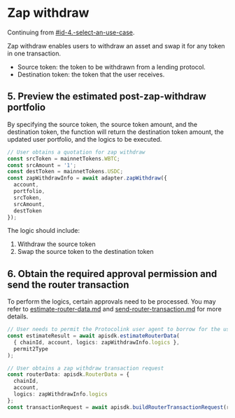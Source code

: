 # Zap withdraw

Continuing from [#id-4.-select-an-use-case](./#id-4.-select-an-use-case "mention").

Zap withdraw enables users to withdraw an asset and swap it for any token in one transaction.

* Source token: the token to be withdrawn from a lending protocol.
* Destination token: the token that the user receives.

## 5. Preview the estimated post-zap-withdraw portfolio

By specifying the source token, the source token amount, and the destination token, the function will return the destination token amount, the updated user portfolio, and the logics to be executed.

```typescript
// User obtains a quotation for zap withdraw
const srcToken = mainnetTokens.WBTC;
const srcAmount = '1';
const destToken = mainnetTokens.USDC;
const zapWithdrawInfo = await adapter.zapWithdraw({
  account,
  portfolio,
  srcToken,
  srcAmount,
  destToken
});
```

The logic should include:

1. Withdraw the source token
2. Swap the source token to the destination token

## 6. Obtain the required approval permission and send the router transaction

To perform the logics, certain approvals need to be processed. You may refer to [estimate-router-data.md](../../protocolink-sdk/estimate-router-data.md "mention") and [send-router-transaction.md](../../protocolink-sdk/send-router-transaction.md "mention") for more details.

```typescript
// User needs to permit the Protocolink user agent to borrow for the user
const estimateResult = await apisdk.estimateRouterData(
  { chainId, account, logics: zapWithdrawInfo.logics },
  permit2Type
);

// User obtains a zap withdraw transaction request
const routerData: apisdk.RouterData = {
  chainId,
  account,
  logics: zapWithdrawInfo.logics
};
const transactionRequest = await apisdk.buildRouterTransactionRequest(routerData);
```
